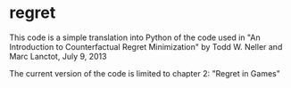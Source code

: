 # regret

This code is a simple translation into Python of the code
used in "An Introduction to Counterfactual Regret Minimization"
by Todd W. Neller and Marc Lanctot, July 9, 2013

The current version of the code is limited to chapter 2: "Regret in Games"

